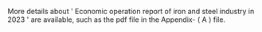More details about ' Economic operation report of iron and steel industry in 2023 ' are available, such as the pdf file in the Appendix- ( A ) file.
